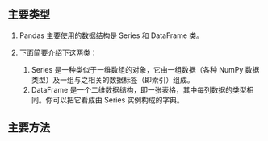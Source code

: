 ## 主要类型
1. Pandas 主要使用的数据结构是 Series 和 DataFrame 类。

2. 下面简要介绍下这两类：

	1. Series 是一种类似于一维数组的对象，它由一组数据（各种 NumPy 数据类型）及一组与之相关的数据标签（即索引）组成。
	2. DataFrame 是一个二维数据结构，即一张表格，其中每列数据的类型相同。你可以把它看成由 Series 实例构成的字典。

## 主要方法
